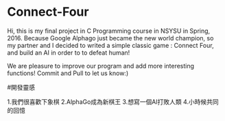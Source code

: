 # Connect-Four

  Hi, this is my final project in C Programming course in NSYSU in Spring, 2016.
  Because Google Alphago just became the new world champion,
  so my partner and I decided to writed a simple classic game : Connect Four,
  and build an AI in order to to defeat human!
  
  We are pleasure to improve our program and add more interesting functions!
  Commit and Pull to let us know:)
  
#開發靈感

1.我們很喜歡下象棋
2.AlphaGo成為新棋王
3.想寫一個AI打敗人類
4.小時候共同的回憶



